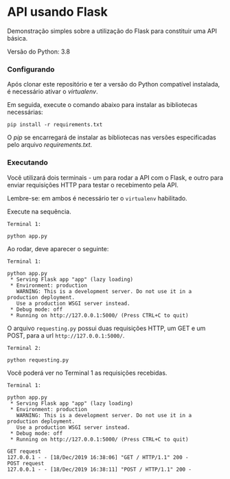 # API usando Flask

Demonstração simples sobre a utilização do Flask para constituir uma API básica.

Versão do Python: 3.8

### Configurando

Após clonar este repositório e ter a versão do Python compatível instalada, é necessário ativar o _virtualenv_.

Em seguida, execute o comando abaixo para instalar as bibliotecas necessárias:

```
pip install -r requirements.txt
```

O _pip_ se encarregará de instalar as bibliotecas nas versões especificadas pelo arquivo _requirements.txt_.

### Executando

Você utilizará dois terminais - um para rodar a API com o Flask, e outro para enviar requisições HTTP para testar o recebimento pela API.

Lembre-se: em ambos é necessário ter o `virtualenv` habilitado.

Execute na sequência.

```
Terminal 1:

python app.py
```

Ao rodar, deve aparecer o seguinte:

```
Terminal 1:

python app.py
 * Serving Flask app "app" (lazy loading)
 * Environment: production
   WARNING: This is a development server. Do not use it in a production deployment.
   Use a production WSGI server instead.
 * Debug mode: off
 * Running on http://127.0.0.1:5000/ (Press CTRL+C to quit)
```

O arquivo `requesting.py` possui duas requisições HTTP, um GET e um POST, para a url `http://127.0.0.1:5000/`.

```
Terminal 2:

python requesting.py
```

Você poderá ver no Terminal 1 as requisições recebidas.

```
Terminal 1:

python app.py
 * Serving Flask app "app" (lazy loading)
 * Environment: production
   WARNING: This is a development server. Do not use it in a production deployment.
   Use a production WSGI server instead.
 * Debug mode: off
 * Running on http://127.0.0.1:5000/ (Press CTRL+C to quit)

GET request
127.0.0.1 - - [18/Dec/2019 16:38:06] "GET / HTTP/1.1" 200 -
POST request
127.0.0.1 - - [18/Dec/2019 16:38:11] "POST / HTTP/1.1" 200 -
```
